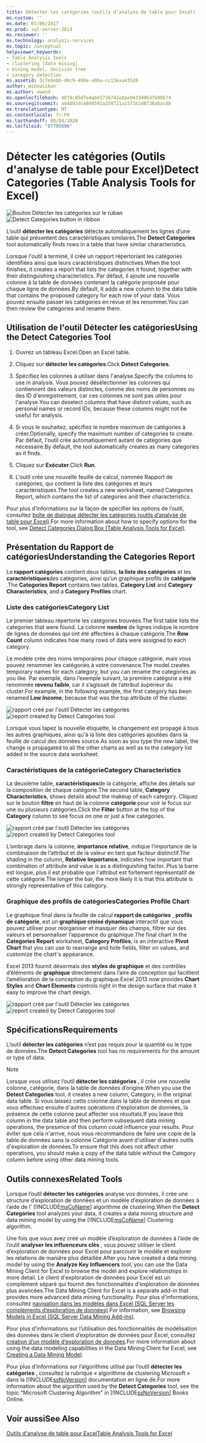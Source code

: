 ```yaml
---
title: Détecter les catégories (outils d’analyse de table pour Excel) | Microsoft Docs
ms.custom: ''
ms.date: 03/06/2017
ms.prod: sql-server-2014
ms.reviewer: ''
ms.technology: analysis-services
ms.topic: conceptual
helpviewer_keywords:
- Table Analysis tools
- clustering [data mining]
- mining model, decision tree
- category detection
ms.assetid: 3c7e9ebb-d0c9-498e-a9ba-cc13eaa43520
author: minewiskan
ms.author: owend
ms.openlocfilehash: 4874c85d7e4ab65716741e8ae9433406dfb08b74
ms.sourcegitcommit: ad4d92dce894592a259721a1571b1d8736abacdb
ms.translationtype: MT
ms.contentlocale: fr-FR
ms.lasthandoff: 08/04/2020
ms.locfileid: "87705696"
---
```

# <a name="detect-categories-table-analysis-tools-for-excel"></a><span data-ttu-id="6e34c-102">Détecter les catégories (Outils d'analyse de table pour Excel)</span><span class="sxs-lookup"><span data-stu-id="6e34c-102">Detect Categories (Table Analysis Tools for Excel)</span></span>
  <span data-ttu-id="6e34c-103">![Bouton Détecter les catégories sur le ruban](media/tat-detectcat.gif "Bouton Détecter les catégories sur le ruban")</span><span class="sxs-lookup"><span data-stu-id="6e34c-103">![Detect Categories button in ribbon](media/tat-detectcat.gif "Detect Categories button in ribbon")</span></span>

 <span data-ttu-id="6e34c-104">L’outil **détecter les catégories** détecte automatiquement les lignes d’une table qui présentent des caractéristiques similaires.</span><span class="sxs-lookup"><span data-stu-id="6e34c-104">The **Detect Categories** tool automatically finds rows in a table that have similar characteristics.</span></span>

 <span data-ttu-id="6e34c-105">Lorsque l'outil a terminé, il crée un rapport répertoriant les catégories identifiées ainsi que leurs caractéristiques distinctives.</span><span class="sxs-lookup"><span data-stu-id="6e34c-105">When the tool finishes, it creates a report that lists the categories it found, together with their distinguishing characteristics.</span></span> <span data-ttu-id="6e34c-106">Par défaut, il ajoute une nouvelle colonne à la table de données contenant la catégorie proposée pour chaque ligne de données.</span><span class="sxs-lookup"><span data-stu-id="6e34c-106">By default, it adds a new column to the data table that contains the proposed category for each row of your data.</span></span> <span data-ttu-id="6e34c-107">Vous pouvez ensuite passer les catégories en revue et les renommer.</span><span class="sxs-lookup"><span data-stu-id="6e34c-107">You can then review the categories and rename them.</span></span>

## <a name="using-the-detect-categories-tool"></a><span data-ttu-id="6e34c-108">Utilisation de l'outil Détecter les catégories</span><span class="sxs-lookup"><span data-stu-id="6e34c-108">Using the Detect Categories Tool</span></span>

1.  <span data-ttu-id="6e34c-109">Ouvrez un tableau Excel.</span><span class="sxs-lookup"><span data-stu-id="6e34c-109">Open an Excel table.</span></span>

2.  <span data-ttu-id="6e34c-110">Cliquez sur **détecter les catégories**.</span><span class="sxs-lookup"><span data-stu-id="6e34c-110">Click **Detect Categories**.</span></span>

3.  <span data-ttu-id="6e34c-111">Spécifiez les colonnes à utiliser dans l'analyse.</span><span class="sxs-lookup"><span data-stu-id="6e34c-111">Specify the columns to use in analysis.</span></span> <span data-ttu-id="6e34c-112">Vous pouvez désélectionner les colonnes qui contiennent des valeurs distinctes, comme des noms de personnes ou des ID d'enregistrement, car ces colonnes ne sont pas utiles pour l'analyse.</span><span class="sxs-lookup"><span data-stu-id="6e34c-112">You can deselect columns that have distinct values, such as personal names or record IDs, because these columns might not be useful for analysis.</span></span>

4.  <span data-ttu-id="6e34c-113">Si vous le souhaitez, spécifiez le nombre maximum de catégories à créer.</span><span class="sxs-lookup"><span data-stu-id="6e34c-113">Optionally, specify the maximum number of categories to create.</span></span> <span data-ttu-id="6e34c-114">Par défaut, l'outil crée automatiquement autant de catégories que nécessaire.</span><span class="sxs-lookup"><span data-stu-id="6e34c-114">By default, the tool automatically creates as many categories as it finds.</span></span>

5.  <span data-ttu-id="6e34c-115">Cliquez sur **Exécuter**.</span><span class="sxs-lookup"><span data-stu-id="6e34c-115">Click **Run**.</span></span>

6.  <span data-ttu-id="6e34c-116">L'outil crée une nouvelle feuille de calcul, nommée Rapport de catégories, qui contient la liste des catégories et leurs caractéristiques.</span><span class="sxs-lookup"><span data-stu-id="6e34c-116">The tool creates a new worksheet, named Categories Report, which contains the list of categories and their characteristics.</span></span>

 <span data-ttu-id="6e34c-117">Pour plus d’informations sur la façon de spécifier les options de l’outil, consultez [boîte de dialogue détecter les catégories (outils d’analyse de table pour Excel)](detect-categories-table-analysis-tools-for-excel.md).</span><span class="sxs-lookup"><span data-stu-id="6e34c-117">For more information about how to specify options for the tool, see [Detect Categories Dialog Box (Table Analysis Tools for Excel)](detect-categories-table-analysis-tools-for-excel.md).</span></span>

## <a name="understanding-the-categories-report"></a><span data-ttu-id="6e34c-118">Présentation du Rapport de catégories</span><span class="sxs-lookup"><span data-stu-id="6e34c-118">Understanding the Categories Report</span></span>
 <span data-ttu-id="6e34c-119">Le **rapport catégories** contient deux tables, **la liste des catégories** et les **caractéristiques**des catégories, ainsi qu’un graphique profils de **catégorie** .</span><span class="sxs-lookup"><span data-stu-id="6e34c-119">The **Categories Report** contains two tables, **Category List** and **Category Characteristics**, and a **Category Profiles** chart.</span></span>

### <a name="category-list"></a><span data-ttu-id="6e34c-120">Liste des catégories</span><span class="sxs-lookup"><span data-stu-id="6e34c-120">Category List</span></span>
 <span data-ttu-id="6e34c-121">Le premier tableau répertorie les catégories trouvées.</span><span class="sxs-lookup"><span data-stu-id="6e34c-121">The first table lists the categories that were found.</span></span> <span data-ttu-id="6e34c-122">La colonne **nombre** de lignes indique le nombre de lignes de données qui ont été affectées à chaque catégorie.</span><span class="sxs-lookup"><span data-stu-id="6e34c-122">The **Row Count** column indicates how many rows of data were assigned to each category.</span></span>

 <span data-ttu-id="6e34c-123">Le modèle crée des noms temporaires pour chaque catégorie, mais vous pouvez renommer les catégories à votre convenance.</span><span class="sxs-lookup"><span data-stu-id="6e34c-123">The model creates temporary names for each category, but you can rename the categories as you like.</span></span> <span data-ttu-id="6e34c-124">Par exemple, dans l’exemple suivant, la première catégorie a été renommée **revenu faible**, car il s’agissait de l’attribut supérieur du cluster.</span><span class="sxs-lookup"><span data-stu-id="6e34c-124">For example, in the following example, the first category has been renamed **Low Income**, because that was the top attribute of the cluster.</span></span>

 <span data-ttu-id="6e34c-125">![rapport créé par l'outil Détecter les catégories](media/dm13-tat-detectcat-report1.gif "rapport créé par l'outil Détecter les catégories")</span><span class="sxs-lookup"><span data-stu-id="6e34c-125">![report created by Detect Categories tool](media/dm13-tat-detectcat-report1.gif "report created by Detect Categories tool")</span></span>

 <span data-ttu-id="6e34c-126">Lorsque vous tapez la nouvelle étiquette, le changement est propagé à tous les autres graphiques, ainsi qu'à la liste des catégories ajoutées dans la feuille de calcul des données source.</span><span class="sxs-lookup"><span data-stu-id="6e34c-126">As soon as you type the new label, the change is propagated to all the other charts as well as to the category list added in the source data worksheet.</span></span>

### <a name="category-characteristics"></a><span data-ttu-id="6e34c-127">Caractéristiques de la catégorie</span><span class="sxs-lookup"><span data-stu-id="6e34c-127">Category Characteristics</span></span>
 <span data-ttu-id="6e34c-128">La deuxième table, **caractéristiques**de la catégorie, affiche des détails sur la composition de chaque catégorie.</span><span class="sxs-lookup"><span data-stu-id="6e34c-128">The second table, **Category Characteristics**, shows details about the makeup of each category.</span></span> <span data-ttu-id="6e34c-129">Cliquez sur le bouton **filtre** en haut de la colonne **catégorie** pour voir le focus sur une ou plusieurs catégories.</span><span class="sxs-lookup"><span data-stu-id="6e34c-129">Click the **Filter** button at the top of the **Category** column to see focus on one or just a few categories.</span></span>

 <span data-ttu-id="6e34c-130">![rapport créé par l'outil Détecter les catégories](media/dm13-tat-detectcat-report2.gif "rapport créé par l'outil Détecter les catégories")</span><span class="sxs-lookup"><span data-stu-id="6e34c-130">![report created by Detect Categories tool](media/dm13-tat-detectcat-report2.gif "report created by Detect Categories tool")</span></span>

 <span data-ttu-id="6e34c-131">L’ombrage dans la colonne, **importance relative**, indique l’importance de la combinaison de l’attribut et de la valeur en tant que facteur distinctif.</span><span class="sxs-lookup"><span data-stu-id="6e34c-131">The shading in the column, **Relative Importance**, indicates how important that combination of attribute and value is as a distinguishing factor.</span></span> <span data-ttu-id="6e34c-132">Plus la barre est longue, plus il est probable que l'attribut est fortement représentatif de cette catégorie.</span><span class="sxs-lookup"><span data-stu-id="6e34c-132">The longer the bar, the more likely it is that this attribute is strongly representative of this category.</span></span>

### <a name="categories-profile-chart"></a><span data-ttu-id="6e34c-133">Graphique des profils de catégories</span><span class="sxs-lookup"><span data-stu-id="6e34c-133">Categories Profile Chart</span></span>
 <span data-ttu-id="6e34c-134">Le graphique final dans la feuille de calcul **rapport de catégories** , **profils de catégorie**, est un **graphique croisé dynamique** interactif que vous pouvez utiliser pour réorganiser et masquer des champs, filtrer sur des valeurs et personnaliser l’apparence du graphique.</span><span class="sxs-lookup"><span data-stu-id="6e34c-134">The final chart in the **Categories Report** worksheet, **Category Profiles**, is an interactive **Pivot Chart** that you can use to rearrange and hide fields, filter on values, and customize the chart's appearance.</span></span>

 <span data-ttu-id="6e34c-135">Excel 2013 fournit désormais des **styles de graphique** et des contrôles d’éléments de **graphique** directement dans l’aire de conception qui facilitent l’amélioration de la conception du graphique.</span><span class="sxs-lookup"><span data-stu-id="6e34c-135">Excel 2013 now provides **Chart Styles** and **Chart Elements** controls right in the design surface that make it easy to improve the chart design.</span></span>

 <span data-ttu-id="6e34c-136">![rapport créé par l'outil Détecter les catégories](media/dm13-tat-detectcat-report3.gif "rapport créé par l'outil Détecter les catégories")</span><span class="sxs-lookup"><span data-stu-id="6e34c-136">![report created by Detect Categories tool](media/dm13-tat-detectcat-report3.gif "report created by Detect Categories tool")</span></span>

## <a name="requirements"></a><span data-ttu-id="6e34c-137">Spécifications</span><span class="sxs-lookup"><span data-stu-id="6e34c-137">Requirements</span></span>
 <span data-ttu-id="6e34c-138">L’outil **détecter les catégories** n’est pas requis pour la quantité ou le type de données.</span><span class="sxs-lookup"><span data-stu-id="6e34c-138">The **Detect Categories** tool has no requirements for the amount or type of data.</span></span>

> [!NOTE]
>  <span data-ttu-id="6e34c-139">Lorsque vous utilisez l’outil **détecter les catégories** , il crée une nouvelle colonne, catégorie, dans la table de données d’origine.</span><span class="sxs-lookup"><span data-stu-id="6e34c-139">When you use the **Detect Categories** tool, it creates a new column, Category, in the original data table.</span></span> <span data-ttu-id="6e34c-140">Si vous laissez cette colonne dans la table de données et que vous effectuez ensuite d'autres opérations d'exploration de données, la présence de cette colonne peut affecter vos résultats.</span><span class="sxs-lookup"><span data-stu-id="6e34c-140">If you leave this column in the data table and then perform subsequent data mining operations, the presence of this column could influence your results.</span></span> <span data-ttu-id="6e34c-141">Pour éviter que cela n'arrive, nous vous recommandons de faire une copie de la table de données sans la colonne Catégorie avant d'utiliser d'autres outils d'exploration de données.</span><span class="sxs-lookup"><span data-stu-id="6e34c-141">To ensure that this does not affect other operations, you should make a copy of the data table without the Category column before using other data mining tools.</span></span>

## <a name="related-tools"></a><span data-ttu-id="6e34c-142">Outils connexes</span><span class="sxs-lookup"><span data-stu-id="6e34c-142">Related Tools</span></span>
 <span data-ttu-id="6e34c-143">Lorsque l’outil **détecter les catégories** analyse vos données, il crée une structure d’exploration de données et un modèle d’exploration de données à l’aide de l' [!INCLUDE[msCoName](../includes/msconame-md.md)] algorithme de clustering.</span><span class="sxs-lookup"><span data-stu-id="6e34c-143">When the **Detect Categories** tool analyzes your data, it creates a data mining structure and data mining model by using the [!INCLUDE[msCoName](../includes/msconame-md.md)] Clustering algorithm.</span></span>

 <span data-ttu-id="6e34c-144">Une fois que vous avez créé un modèle d’exploration de données à l’aide de l’outil **analyser les influenceurs clés** , vous pouvez utiliser le client d’exploration de données pour Excel pour parcourir le modèle et explorer les relations de manière plus détaillée.</span><span class="sxs-lookup"><span data-stu-id="6e34c-144">After you have created a data mining model by using the **Analyze Key Influencers** tool, you can use the Data Mining Client for Excel to browse the model and explore relationships in more detail.</span></span> <span data-ttu-id="6e34c-145">Le client d'exploration de données pour Excel est un complément séparé qui fournit des fonctionnalités d'exploration de données plus avancées.</span><span class="sxs-lookup"><span data-stu-id="6e34c-145">The Data Mining Client for Excel is a separate add-in that provides more advanced data mining functionality.</span></span> <span data-ttu-id="6e34c-146">Pour plus d’informations, consultez [navigation dans les modèles dans Excel &#40;SQL Server les compléments d’exploration de données&#41;](browsing-models-in-excel-sql-server-data-mining-add-ins.md).</span><span class="sxs-lookup"><span data-stu-id="6e34c-146">For information, see [Browsing Models in Excel &#40;SQL Server Data Mining Add-ins&#41;](browsing-models-in-excel-sql-server-data-mining-add-ins.md).</span></span>

 <span data-ttu-id="6e34c-147">Pour plus d’informations sur l’utilisation des fonctionnalités de modélisation des données dans le client d’exploration de données pour Excel, consultez [création d’un modèle d’exploration de données](creating-a-data-mining-model.md).</span><span class="sxs-lookup"><span data-stu-id="6e34c-147">For more information about using the data modeling capabilities in the Data Mining Client for Excel, see [Creating a Data Mining Model](creating-a-data-mining-model.md).</span></span>

 <span data-ttu-id="6e34c-148">Pour plus d’informations sur l’algorithme utilisé par l’outil **détecter les catégories** , consultez la rubrique « algorithme de clustering Microsoft » dans la [!INCLUDE[ssNoVersion](../includes/ssnoversion-md.md)] documentation en ligne de.</span><span class="sxs-lookup"><span data-stu-id="6e34c-148">For more information about the algorithm used by the **Detect Categories** tool, see the topic "Microsoft Clustering Algorithm" in [!INCLUDE[ssNoVersion](../includes/ssnoversion-md.md)] Books Online.</span></span>

## <a name="see-also"></a><span data-ttu-id="6e34c-149">Voir aussi</span><span class="sxs-lookup"><span data-stu-id="6e34c-149">See Also</span></span>
 [<span data-ttu-id="6e34c-150">Outils d'analyse de table pour Excel</span><span class="sxs-lookup"><span data-stu-id="6e34c-150">Table Analysis Tools for Excel</span></span>](table-analysis-tools-for-excel.md)


